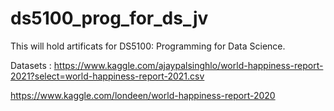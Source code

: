 # ds5100_prog_for_ds_jv

This will hold artificats for DS5100: Programming for Data Science.

Datasets : https://www.kaggle.com/ajaypalsinghlo/world-happiness-report-2021?select=world-happiness-report-2021.csv

https://www.kaggle.com/londeen/world-happiness-report-2020
